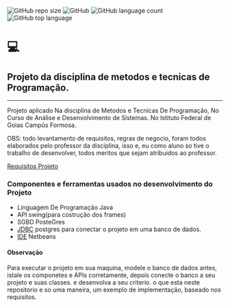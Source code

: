 ![GitHub repo size](https://img.shields.io/github/repo-size/Samuel-Amaro/Projeto-MTP-2019-2)
![GitHub](https://img.shields.io/github/license/Samuel-Amaro/Projeto-MTP-2019-2)
![GitHub language count](https://img.shields.io/github/languages/count/Samuel-Amaro/Projeto-MTP-2019-2)
![GitHub top language](https://img.shields.io/github/languages/top/Samuel-Amaro/Projeto-MTP-2019-2)
# :computer: 
## Projeto da disciplina de metodos e tecnicas de Programação.
***
Projeto aplicado Na disciplina de Metodos e Tecnicas De Programação, No Curso de Análise e Desenvolvimento de Sistemas. No Istituto Federal de Goias Campûs Formosa. 

OBS: todo levantamento de requisitos, regras de negocio, foram todos elaborados pelo professor da disciplina, isso e, eu como aluno so tive o trabalho de desenvolver, todos meritos que sejam atribuidos ao professor.


[Requisitos Projeto](https://github.com/Samuel-Amaro/Projeto-MTP-2019-2/blob/master/Projeto%20-%20Rede%20Social.pdf)

### Componentes e ferramentas usados no desenvolvimento do Projeto
* Linguagem De Programação Java
* API swing(para costrução dos frames)
* SGBD PosteGres
* [JDBC](https://jdbc.postgresql.org/download.html) postgres para conectar o projeto em uma banco de dados.
* [IDE](https://netbeans.apache.org/) Netbeans

#### Observação
Para executar o projeto em sua maquina, modele o banco de dados antes, istale os componetes e APIs corretamente, depois conecte o banco a seu projeto e suas classes. e desenvolva a seu criterio. o que esta neste repositorio e so uma maneira, um exemplo de implementação, baseado nos requisitos.


